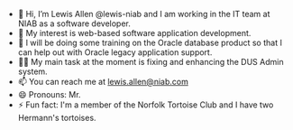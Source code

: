 - 👋 Hi, I’m Lewis Allen @lewis-niab and I am working in the IT team at NIAB as a software developer.
- 👀 My interest is web-based software application development.
- 🌱 I will be doing some training on the Oracle database product so that I can help out with Oracle legacy application support.
- 👷‍♂️ My main task at the moment is fixing and enhancing the DUS Admin system.
- 📫 You can reach me at lewis.allen@niab.com
- 😄 Pronouns: Mr.
- ⚡ Fun fact: I'm a member of the Norfolk Tortoise Club and I have two Hermann's tortoises.
<!---
lewis-niab/lewis-niab is a ✨ special ✨ repository because its `README.md` (this file) appears on your GitHub profile.
You can click the Preview link to take a look at your changes.
--->
